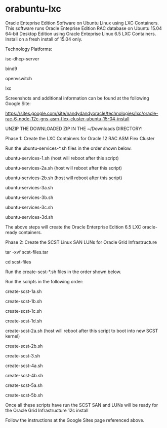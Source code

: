 # orabuntu-lxc
Oracle Enteprise Edition Software on Ubuntu Linux using LXC Containers.
This software runs Oracle Enteprise Edition RAC database on Ubuntu 15.04 64-bit Desktop Edition using Oracle Enteprise Linux 6.5 LXC Containers.  Install on a fresh install of 15.04 only.

Technology Platforms:

isc-dhcp-server

bind9

openvswitch

lxc

Screenshots and additional information can be found at the following Google Site:

https://sites.google.com/site/nandydandyoracle/technologies/lxc/oracle-rac-6-node-12c-gns-asm-flex-cluster-ubuntu-15-04-install

UNZIP THE DOWNLOADED ZIP IN THE ~/Downloads DIRECTORY!

Phase 1:  Create the LXC Containers for Oracle 12 RAC ASM Flex Cluster

Run the ubuntu-services-*.sh files in the order shown below.

ubuntu-services-1.sh  (host will reboot after this script)

ubuntu-services-2a.sh (host will reboot after this script)

ubuntu-services-2b.sh (host will reboot after this script)

ubuntu-services-3a.sh

ubuntu-services-3b.sh

ubuntu-services-3c.sh

ubuntu-services-3d.sh

The above steps will create the Oracle Enterprise Edition 6.5 LXC oracle-ready containers.


Phase 2:  Create the SCST Linux SAN LUNs for Oracle Grid Infrastructure

tar -xvf scst-files.tar

cd scst-files

Run the create-scst-*.sh files in the order shown below.

Run the scripts in the following order:

create-scst-1a.sh

create-scst-1b.sh

create-scst-1c.sh

create-scst-1d.sh

create-scst-2a.sh (host will reboot after this script to boot into new SCST kernel)

create-scst-2b.sh

create-scst-3.sh

create-scst-4a.sh

create-scst-4b.sh

create-scst-5a.sh

create-scst-5b.sh

Once all these scripts have run the SCST SAN and LUNs will be ready for the Oracle Grid Infrastructure 12c install

Follow the instructions at the Google Sites page referenced above.

